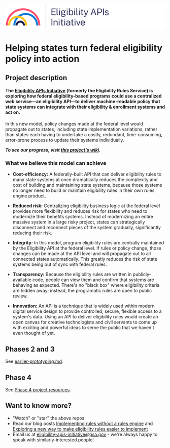 ![Eligibility APIs Initiative logo](assets/Eligibility-APIs-Initiative-logo-long.png)

# Helping states turn federal eligibility policy into action

## Project description

#### The [Eligibility APIs Initiative](#project-description) (formerly the Eligibility Rules Service) is exploring how federal eligibility-based programs could use a centralized web service—an eligibility API—to deliver machine-readable policy that state systems can integrate with their eligibility & enrollment systems and act on.

In this new model, policy changes made at the federal level would propagate out to states, including state implementation variations, rather than states each having to undertake a costly, redundant, time-consuming, error-prone process to update their systems individually.

***To see our progress, visit [this project's wiki](https://github.com/18F/eligibility-rules-service/wiki).***

### What we believe this model can achieve

- **Cost-efficiency:** A federally-built API that can deliver eligibility rules to many state systems at once dramatically reduces the complexity and cost of building and maintaining state systems, because those systems no longer need to build or maintain eligibility rules in their own rules engine product.

- **Reduced risk:** Centralizing eligibility business logic at the federal level provides more flexibility and reduces risk for states who need to modernize their benefits systems. Instead of modernizing an entire massive system in a large risky project, states can strategically disconnect and reconnect pieces of the system gradually, significantly reducing their risk.

- **Integrity:** In this model, program eligibility rules are centrally maintained by the Eligibility API at the federal level. If rules or policy change, those changes can be made at the API level and will propagate out to all connected states automatically. This greatly reduces the risk of state systems being out of sync with federal rules.

- **Transparency:** Because the eligibility rules are written in publicly-available code, people can view them and confirm that systems are behaving as expected. There's no "black box" where eligibility criteria are hidden away; instead, the programatic rules are open to public review.

- **Innovation:** An API is a technique that is widely used within modern digital service design to provide controlled, secure, flexible access to a system's data. Using an API to deliver eligibility rules would create an open canvas for creative technologists and civil servants to come up with exciting and powerful ideas to serve the public that we haven't even thought of yet.

## Phases 2 and 3

See [earlier-prototyping.md](/earlier-prototyping.md).

## Phase 4

See [Phase 4 project resources](/phase-four/background.md).

## Want to know more?

- "Watch" or "star" the above repos
- Read our blog posts [Implementing rules without a rules engine](https://18f.gsa.gov/2018/10/09/implementing-rules-without-rules-engines/) and [Exploring a new way to make eligibility rules easier to implement](https://18f.gsa.gov/2018/10/16/exploring-a-new-way-to-make-eligibility-rules-easier-to-implement/)
- Email us at eligibility-apis-initiative@gsa.gov - we're always happy to speak with similarly-interested people!
